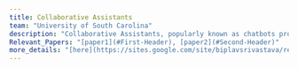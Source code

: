 ```yaml
---
title: Collaborative Assistants
team: "University of South Carolina"
description: "Collaborative Assistants, popularly known as chatbots provide an easy interface for users to obtain answers for their queries. At AI4Society, we build collaborative assistants for various applications such as information retrieval, answer election based questions, help learn puzzle solving through a series of conversations, and obtain information regarding sensor data."  
Relevant_Papers: "[paper1](#First-Header), [paper2](#Second-Header)"
more_details: "[here](https://sites.google.com/site/biplavsrivastava/research-1/dialog)"
---
```



